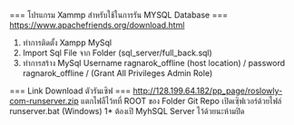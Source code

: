 === โปรแกรม Xammp สำหรับใช้ในการรัน MYSQL Database ===
https://www.apachefriends.org/download.html
1. ทำการติดตั้ง Xampp MySql 
2. Import Sql File จาก Folder (sql_server/full_back.sql)
3. ทำการสร้าง MySql Username ragnarok_offline (host location) / password ragnarok_offline / (Grant All Privileges Admin Role)

=== Link Download ตัวรันเซิฟ ===
http://128.199.64.182/pp_page/roslowly-com-runserver.zip
แตกไฟลืไว้ทที่ ROOT ของ Folder Git Repo
เปิดเซฺิฟเวอร์ด้วยไฟล์ runserver.bat (Windows)
1* ต้องเปิ MyhSQL Server ไว้ด้วยนะห้ามปิด